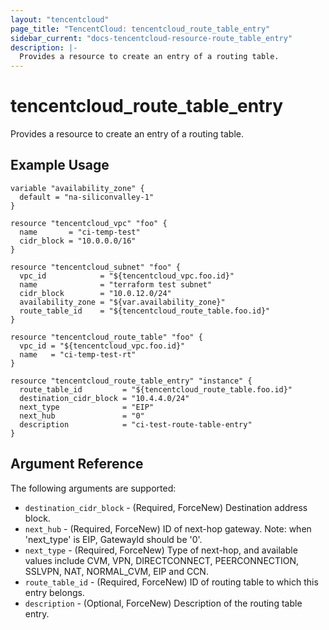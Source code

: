 ```yaml
---
layout: "tencentcloud"
page_title: "TencentCloud: tencentcloud_route_table_entry"
sidebar_current: "docs-tencentcloud-resource-route_table_entry"
description: |-
  Provides a resource to create an entry of a routing table.
---
```


# tencentcloud_route_table_entry

Provides a resource to create an entry of a routing table.

## Example Usage

```hcl
variable "availability_zone" {
  default = "na-siliconvalley-1"
}

resource "tencentcloud_vpc" "foo" {
  name       = "ci-temp-test"
  cidr_block = "10.0.0.0/16"
}

resource "tencentcloud_subnet" "foo" {
  vpc_id            = "${tencentcloud_vpc.foo.id}"
  name              = "terraform test subnet"
  cidr_block        = "10.0.12.0/24"
  availability_zone = "${var.availability_zone}"
  route_table_id    = "${tencentcloud_route_table.foo.id}"
}

resource "tencentcloud_route_table" "foo" {
  vpc_id = "${tencentcloud_vpc.foo.id}"
  name   = "ci-temp-test-rt"
}

resource "tencentcloud_route_table_entry" "instance" {
  route_table_id         = "${tencentcloud_route_table.foo.id}"
  destination_cidr_block = "10.4.4.0/24"
  next_type              = "EIP"
  next_hub               = "0"
  description            = "ci-test-route-table-entry"
}
```

## Argument Reference

The following arguments are supported:

* `destination_cidr_block` - (Required, ForceNew) Destination address block.
* `next_hub` - (Required, ForceNew) ID of next-hop gateway. Note: when 'next_type' is EIP, GatewayId should be '0'.
* `next_type` - (Required, ForceNew) Type of next-hop, and available values include CVM, VPN, DIRECTCONNECT, PEERCONNECTION, SSLVPN, NAT, NORMAL_CVM, EIP and CCN.
* `route_table_id` - (Required, ForceNew) ID of routing table to which this entry belongs.
* `description` - (Optional, ForceNew) Description of the routing table entry.


